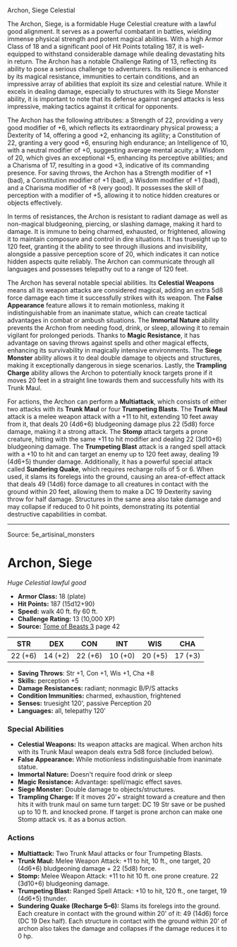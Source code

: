 <MonsterName/>Archon, Siege</MonsterName>
<CreatureType/>Celestial</CreatureType>

<summary>The Archon, Siege, is a formidable Huge Celestial creature with a lawful good alignment. It serves as a powerful combatant in battles, wielding immense physical strength and potent magical abilities. With a high Armor Class of 18 and a significant pool of Hit Points totaling 187, it is well-equipped to withstand considerable damage while dealing devastating hits in return. The Archon has a notable Challenge Rating of 13, reflecting its ability to pose a serious challenge to adventurers. Its resilience is enhanced by its magical resistance, immunities to certain conditions, and an impressive array of abilities that exploit its size and celestial nature. While it excels in dealing damage, especially to structures with its Siege Monster ability, it is important to note that its defense against ranged attacks is less impressive, making tactics against it critical for opponents.</summary>

<detail>

The Archon has the following attributes: a Strength of 22, providing a very good modifier of +6, which reflects its extraordinary physical prowess; a Dexterity of 14, offering a good +2, enhancing its agility; a Constitution of 22, granting a very good +6, ensuring high endurance; an Intelligence of 10, with a neutral modifier of +0, suggesting average mental acuity; a Wisdom of 20, which gives an exceptional +5, enhancing its perceptive abilities; and a Charisma of 17, resulting in a good +3, indicative of its commanding presence. For saving throws, the Archon has a Strength modifier of +1 (bad), a Constitution modifier of +1 (bad), a Wisdom modifier of +1 (bad), and a Charisma modifier of +8 (very good). It possesses the skill of perception with a modifier of +5, allowing it to notice hidden creatures or objects effectively.

In terms of resistances, the Archon is resistant to radiant damage as well as non-magical bludgeoning, piercing, or slashing damage, making it hard to damage. It is immune to being charmed, exhausted, or frightened, allowing it to maintain composure and control in dire situations. It has truesight up to 120 feet, granting it the ability to see through illusions and invisibility, alongside a passive perception score of 20, which indicates it can notice hidden aspects quite reliably. The Archon can communicate through all languages and possesses telepathy out to a range of 120 feet.

The Archon has several notable special abilities. Its **Celestial Weapons** means all its weapon attacks are considered magical, adding an extra 5d8 force damage each time it successfully strikes with its weapon. The **False Appearance** feature allows it to remain motionless, making it indistinguishable from an inanimate statue, which can create tactical advantages in combat or ambush situations. The **Immortal Nature** ability prevents the Archon from needing food, drink, or sleep, allowing it to remain vigilant for prolonged periods. Thanks to **Magic Resistance**, it has advantage on saving throws against spells and other magical effects, enhancing its survivability in magically intensive environments. The **Siege Monster** ability allows it to deal double damage to objects and structures, making it exceptionally dangerous in siege scenarios. Lastly, the **Trampling Charge** ability allows the Archon to potentially knock targets prone if it moves 20 feet in a straight line towards them and successfully hits with its Trunk Maul.

For actions, the Archon can perform a **Multiattack**, which consists of either two attacks with its **Trunk Maul** or four **Trumpeting Blasts**. The **Trunk Maul** attack is a melee weapon attack with a +11 to hit, extending 10 feet away from it, that deals 20 (4d6+6) bludgeoning damage plus 22 (5d8) force damage, making it a strong attack. The **Stomp** attack targets a prone creature, hitting with the same +11 to hit modifier and dealing 22 (3d10+6) bludgeoning damage. The **Trumpeting Blast** attack is a ranged spell attack with a +10 to hit and can target an enemy up to 120 feet away, dealing 19 (4d6+5) thunder damage. Additionally, it has a powerful special attack called **Sundering Quake**, which requires recharge rolls of 5 or 6. When used, it slams its forelegs into the ground, causing an area-of-effect attack that deals 49 (14d6) force damage to all creatures in contact with the ground within 20 feet, allowing them to make a DC 19 Dexterity saving throw for half damage. Structures in the same area also take damage and may collapse if reduced to 0 hit points, demonstrating its potential destructive capabilities in combat.</detail>



---

Source: 5e_artisinal_monsters

# Archon, Siege

*Huge* *Celestial* *lawful good*

- **Armor Class:** 18 (plate)
- **Hit Points:** 187 (15d12+90)
- **Speed:** walk 40 ft. fly 60 ft.
- **Challenge Rating:** 13 (10,000 XP)
- **Source:** [Tome of Beasts 3](https://koboldpress.com/kpstore/product/tome-of-beasts-3-for-5th-edition/) page 42

| STR | DEX | CON | INT | WIS | CHA |
| --- | --- | --- | --- | --- | --- |
| 22 (+6) | 14 (+2) | 22 (+6) | 10 (+0) | 20 (+5) | 17 (+3) |

- **Saving Throws**: Str +1, Con +1, Wis +1, Cha +8
- **Skills:** perception +5
- **Damage Resistances:** radiant; nonmagic B/P/S attacks
- **Condition Immunities:** charmed, exhaustion, frightened
- **Senses:** truesight 120', passive Perception 20
- **Languages:** all, telepathy 120'

### Special Abilities

- **Celestial Weapons:** Its weapon attacks are magical. When archon hits with its Trunk Maul weapon deals extra 5d8 force (included below).
- **False Appearance:** While motionless indistinguishable from inanimate statue.
- **Immortal Nature:** Doesn't require food drink or sleep
- **Magic Resistance:** Advantage: spell/magic effect saves.
- **Siege Monster:** Double damage to objects/structures.
- **Trampling Charge:** If it moves 20'+ straight toward a creature and then hits it with trunk maul on same turn target: DC 19 Str save or be pushed up to 10 ft. and knocked prone. If target is prone archon can make one Stomp attack vs. it as a bonus action.

### Actions

- **Multiattack:** Two Trunk Maul attacks or four Trumpeting Blasts.
- **Trunk Maul:** Melee Weapon Attack: +11 to hit, 10 ft., one target, 20 (4d6+6) bludgeoning damage + 22 (5d8) force.
- **Stomp:** Melee Weapon Attack: +11 to hit 10 ft. one prone creature. 22 (3d10+6) bludgeoning damage.
- **Trumpeting Blast:** Ranged Spell Attack: +10 to hit, 120 ft., one target, 19 (4d6+5) thunder.
- **Sundering Quake (Recharge 5–6):** Slams its forelegs into the ground. Each creature in contact with the ground within 20' of it: 49 (14d6) force (DC 19 Dex half). Each structure in contact with the ground within 20' of archon also takes the damage and collapses if the damage reduces it to 0 hp.




